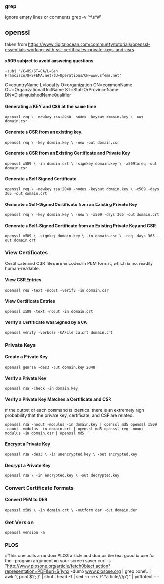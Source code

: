 
### grep
ignore empty lines or comments
grep -v '^\s*\#'


## openssl
taken from https://www.digitalocean.com/community/tutorials/openssl-essentials-working-with-ssl-certificates-private-keys-and-csrs

#### x509 subject to avoid answeing questions
`-subj "/C=US/ST=CA/L=San Francisco/O=SFEMA.net/OU=Operations/CN=www.sfema.net"`

C=countryName
L=locality
O=organization
CN=commonName
OU=OrganizationalUnitName
ST=StateOrProvinceName
DN=DistinguishedNameQualifier

#### Generating a KEY and CSR at the same time
`openssl req \
       -newkey rsa:2048 -nodes -keyout domain.key \
       -out domain.csr`

#### Generate a CSR from an existing key.
`openssl req \
       -key domain.key \
       -new -out domain.csr`


#### Generate a CSR from an Existing Certificate and Private Key
`openssl x509 \
       -in domain.crt \
       -signkey domain.key \
       -x509toreq -out domain.csr`

#### Generate a Self Signed Certificate
`openssl req \
       -newkey rsa:2048 -nodes -keyout domain.key \
       -x509 -days 365 -out domain.crt`

#### Generate a Self-Signed Certificate from an Existing Private Key
`openssl req \
       -key domain.key \
       -new \
       -x509 -days 365 -out domain.crt`

#### Generate a Self-Signed Certificate from an Existing Private Key and CSR
`openssl x509 \
       -signkey domain.key \
       -in domain.csr \
       -req -days 365 -out domain.crt`


### View Certificates
Certificate and CSR files are encoded in PEM format, which is not readily human-readable.

#### View CSR Entries
`openssl req -text -noout -verify -in domain.csr`

#### View Certificate Entries
`openssl x509 -text -noout -in domain.crt`

#### Verify a Certificate was Signed by a CA
`openssl verify -verbose -CAFile ca.crt domain.crt`


### Private Keys
#### Create a Private Key
`openssl genrsa -des3 -out domain.key 2048`

#### Verify a Private Key
`openssl rsa -check -in domain.key`


#### Verify a Private Key Matches a Certificate and CSR
If the output of each command is identical there is an extremely high probability that the private key, certificate, and CSR are related. 

`openssl rsa -noout -modulus -in domain.key | openssl md5
openssl x509 -noout -modulus -in domain.crt | openssl md5
openssl req -noout -modulus -in domain.csr | openssl md5`


#### Encrypt a Private Key
`openssl rsa -des3 \
       -in unencrypted.key \
       -out encrypted.key`


#### Decrypt a Private Key
`openssl rsa \
       -in encrypted.key \
       -out decrypted.key`


### Convert Certificate Formats

#### Convert PEM to DER
`openssl x509 \
       -in domain.crt \
       -outform der -out domain.der`


### Get Version
`openssl version -a`
	


### PLOS
#This one pulls a random PLOS article and dumps the text good to use for the -program argument on your screen saver
curl -s "http://www.plosone.org/article/fetchObject.action?representation=PDF&uri=$(lynx -dump 
www.plosone.org | grep pone\\. | awk '{ print $2; }' | shuf | head -1 | sed -n -e s'/^.*article\///p')" | pdftotext - -
